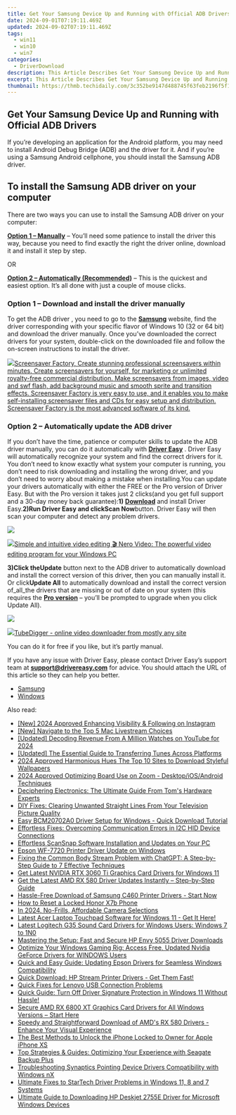 ```yaml
---
title: Get Your Samsung Device Up and Running with Official ADB Drivers
date: 2024-09-01T07:19:11.469Z
updated: 2024-09-02T07:19:11.469Z
tags:
  - win11
  - win10
  - win7
categories:
  - DriverDownload
description: This Article Describes Get Your Samsung Device Up and Running with Official ADB Drivers
excerpt: This Article Describes Get Your Samsung Device Up and Running with Official ADB Drivers
thumbnail: https://thmb.techidaily.com/3c352be9147d488745f63feb2196f5f1464c801563eee3cb6a0837d30c326713.jpg
---
```


## Get Your Samsung Device Up and Running with Official ADB Drivers

If you’re developing an application for the Android platform, you may need to install Android Debug Bridge (ADB) and the driver for it. And if you’re using a Samsung Android cellphone, you should install the Samsung ADB driver.

## To install the Samsung ADB driver on your computer

There are two ways you can use to install the Samsung ADB driver on your computer:

[**Option 1 – Manually**](https://tools.techidaily.com/drivereasy/download/) – You’ll need some patience to install the driver this way, because you need to find exactly the right the driver online, download it and install it step by step.

OR

**[Option 2 – Automatically (Recommended)](https://www.drivereasy.com/knowledge/samsung-adb-driver-download/#option2)**  – This is the quickest and easiest option. It’s all done with just a couple of mouse clicks.

### **Option 1 –**  **Download and install the driver manually**

To get the ADB driver , you need to go to the **[Samsung](https://shop-links.co/link/?exclusive=1&publisher_slug=itechdaily19598&url=https%3A%2F%2Fwww.samsung.com%2F)**  website, find the driver corresponding with your specific flavor of Windows 10 (32 or 64 bit) and download the driver manually. Once you’ve downloaded the correct drivers for your system, double-click on the downloaded file and follow the on-screen instructions to install the driver.

<!-- affiliate ads begin -->
<a href="https://secure.2checkout.com/order/checkout.php?PRODS=194977&QTY=1&AFFILIATE=108875&CART=1"><img src="https://www.blumentals.net/scrfactory/images/screensaver-software.png" border="0">Screensaver Factory, Create stunning professional screensavers within minutes. Create screensavers for yourself, for marketing or unlimited royalty-free commercial distribution. Make screensavers from images, video and swf flash, add background music and smooth sprite and transition effects. Screensaver Factory is very easy to use, and it enables you to make self-installing screensaver files and CDs for easy setup and distribution. Screensaver Factory is the most advanced software of its kind.</a>
<!-- affiliate ads end -->
### **Option 2 –  Automatically update the ADB driver**

 If you don’t have the time, patience or computer skills to update the ADB driver manually, you can do it automatically with **[Driver Easy](https://tools.techidaily.com/drivereasy/download/)**  .  Driver Easy will automatically recognize your system and find the correct drivers for it. You don’t need to know exactly what system your computer is running, you don’t need to risk downloading and installing the wrong driver, and you don’t need to worry about making a mistake when installing.You can update your drivers automatically with either the FREE or the Pro version of Driver Easy. But with the Pro version it takes just 2 clicks(and you get full support and a 30-day money back guarantee):**1)** [**Download**](https://tools.techidaily.com/drivereasy/download/) and install Driver Easy.**2)**Run Driver Easy and click**Scan Now**button. Driver Easy will then scan your computer and detect any problem drivers.

![](https://images.drivereasy.com/wp-content/uploads/2018/07/img_5b3dc1c9de503.jpg)

<!-- affiliate ads begin -->
<a href="https://store.nero.com/order/checkout.php?PRODS=42296685&QTY=1&AFFILIATE=108875&CART=1"><img src="http://cdnwww.nero.com/nero-com-wAssets/img/banners/2022/video-pp/ScreenshotSlider/Nero-Video-Advanced-editing.JPG" border="0">Simple and intuitive video editing
🎬 Nero Video:
The powerful video editing program for your Windows PC</a>
<!-- affiliate ads end -->
**3)**Click the**Update** button next to the ADB driver to automatically download and install the correct version of this driver, then you can manually install it. Or click**Update All** to automatically download and install the correct version of_all_the drivers that are missing or out of date on your system (this requires the **[Pro version](https://tools.techidaily.com/drivereasy/download/)** – you’ll be prompted to upgrade when you click Update All).

![](https://images.drivereasy.com/wp-content/uploads/2018/07/img_5b3dc1e84296a.jpg)

<!-- affiliate ads begin -->
<a href="https://secure.2checkout.com/order/checkout.php?PRODS=4572700&QTY=1&AFFILIATE=108875&CART=1"><img src="	https://www.tubedigger.com/wp-content/uploads/2020/08/tubedigger-software-new.png" border="0">TubeDigger - online video downloader from mostly any site</a>
<!-- affiliate ads end -->
 You can do it for free if you like, but it’s partly manual.

 If you have any issue with Driver Easy, please contact Driver Easy’s support team at **[support@drivereasy.com](https://tools.techidaily.com/drivereasy/download/)**  for advice. You should attach the URL of this article so they can help you better.

* [Samsung](https://tools.techidaily.com/drivereasy/download/)
* [Windows](https://tools.techidaily.com/drivereasy/download/)

<ins class="adsbygoogle"
     style="display:block"
     data-ad-format="autorelaxed"
     data-ad-client="ca-pub-7571918770474297"
     data-ad-slot="1223367746"></ins>



<ins class="adsbygoogle"
     style="display:block"
     data-ad-client="ca-pub-7571918770474297"
     data-ad-slot="8358498916"
     data-ad-format="auto"
     data-full-width-responsive="true"></ins>

<span class="atpl-alsoreadstyle">Also read:</span>
<div><ul>
<li><a href="https://instagram-video-files.techidaily.com/new-2024-approved-enhancing-visibility-and-following-on-instagram/"><u>[New] 2024 Approved  Enhancing Visibility & Following on Instagram</u></a></li>
<li><a href="https://extra-support.techidaily.com/new-navigate-to-the-top-5-mac-livestream-choices/"><u>[New] Navigate to the Top 5 Mac Livestream Choices</u></a></li>
<li><a href="https://facebook-video-footage.techidaily.com/updated-decoding-revenue-from-a-million-watches-on-youtube-for-2024/"><u>[Updated] Decoding Revenue From A Million Watches on YouTube for 2024</u></a></li>
<li><a href="https://some-tips.techidaily.com/updated-the-essential-guide-to-transferring-tunes-across-platforms/"><u>[Updated] The Essential Guide to Transferring Tunes Across Platforms</u></a></li>
<li><a href="https://some-techniques.techidaily.com/2024-approved-harmonious-hues-the-top-10-sites-to-download-styleful-wallpapers/"><u>2024 Approved  Harmonious Hues  The Top 10 Sites to Download Styleful Wallpapers</u></a></li>
<li><a href="https://video-capture.techidaily.com/2024-approved-optimizing-board-use-on-zoom-desktopiosandroid-techniques/"><u>2024 Approved  Optimizing Board Use on Zoom - Desktop/iOS/Android Techniques</u></a></li>
<li><a href="https://hardware-tips.techidaily.com/deciphering-electronics-the-ultimate-guide-from-toms-hardware-experts/"><u>Deciphering Electronics: The Ultimate Guide From Tom's Hardware Experts</u></a></li>
<li><a href="https://techtrends.techidaily.com/diy-fixes-clearing-unwanted-straight-lines-from-your-television-picture-quality/"><u>DIY Fixes: Clearing Unwanted Straight Lines From Your Television Picture Quality</u></a></li>
<li><a href="https://win-amazing.techidaily.com/easy-bcm20702a0-driver-setup-for-windows-quick-download-tutorial/"><u>Easy BCM20702A0 Driver Setup for Windows - Quick Download Tutorial</u></a></li>
<li><a href="https://win-amazing.techidaily.com/effortless-fixes-overcoming-communication-errors-in-i2c-hid-device-connections/"><u>Effortless Fixes: Overcoming Communication Errors in I2C HID Device Connections</u></a></li>
<li><a href="https://win-amazing.techidaily.com/effortless-scansnap-software-installation-and-updates-on-your-pc/"><u>Effortless ScanSnap Software Installation and Updates on Your PC</u></a></li>
<li><a href="https://win-amazing.techidaily.com/epson-wf-7720-printer-driver-update-on-windows/"><u>Epson WF-7720 Printer Driver Update on Windows</u></a></li>
<li><a href="https://tech-haven.techidaily.com/fixing-the-common-body-stream-problem-with-chatgpt-a-step-by-step-guide-to-7-effective-techniques/"><u>Fixing the Common Body Stream Problem with ChatGPT: A Step-by-Step Guide to 7 Effective Techniques</u></a></li>
<li><a href="https://win-amazing.techidaily.com/get-latest-nvidia-rtx-3060-ti-graphics-card-drivers-for-windows-11/"><u>Get Latest NVIDIA RTX 3060 Ti Graphics Card Drivers for Windows 11</u></a></li>
<li><a href="https://win-amazing.techidaily.com/get-the-latest-amd-rx-580-driver-updates-instantly-step-by-step-guide/"><u>Get the Latest AMD RX 580 Driver Updates Instantly – Step-by-Step Guide</u></a></li>
<li><a href="https://win-amazing.techidaily.com/hassle-free-download-of-samsung-c460-printer-drivers-start-now/"><u>Hassle-Free Download of Samsung C460 Printer Drivers - Start Now</u></a></li>
<li><a href="https://unlock-android.techidaily.com/how-to-reset-a-locked-honor-x7b-phone-by-drfone-android/"><u>How to Reset a Locked Honor X7b Phone</u></a></li>
<li><a href="https://fox-cloud.techidaily.com/in-2024-no-frills-affordable-camera-selections/"><u>In 2024, No-Frills, Affordable Camera Selections</u></a></li>
<li><a href="https://win-amazing.techidaily.com/latest-acer-laptop-touchpad-software-for-windows-11-get-it-here/"><u>Latest Acer Laptop Touchpad Software for Windows 11 - Get It Here!</u></a></li>
<li><a href="https://win-amazing.techidaily.com/latest-logitech-g35-sound-card-drivers-for-windows-users-windows-7-to-1n0/"><u>Latest Logitech G35 Sound Card Drivers for Windows Users: Windows 7 to 1N0</u></a></li>
<li><a href="https://win-amazing.techidaily.com/mastering-the-setup-fast-and-secure-hp-envy-5055-driver-downloads/"><u>Mastering the Setup: Fast and Secure HP Envy 5055 Driver Downloads</u></a></li>
<li><a href="https://win-amazing.techidaily.com/optimize-your-windows-gaming-rig-access-free-updated-nvidia-geforce-drivers-for-windows-users/"><u>Optimize Your Windows Gaming Rig: Access Free, Updated Nvidia GeForce Drivers for WINDOWS Users</u></a></li>
<li><a href="https://win-amazing.techidaily.com/quick-and-easy-guide-updating-epson-drivers-for-seamless-windows-compatibility/"><u>Quick and Easy Guide: Updating Epson Drivers for Seamless Windows Compatibility</u></a></li>
<li><a href="https://win-amazing.techidaily.com/1722966155422-quick-download-hp-stream-printer-drivers-get-them-fast/"><u>Quick Download: HP Stream Printer Drivers - Get Them Fast!</u></a></li>
<li><a href="https://win-amazing.techidaily.com/quick-fixes-for-lenovo-usb-connection-problems/"><u>Quick Fixes for Lenovo USB Connection Problems</u></a></li>
<li><a href="https://technical-tips.techidaily.com/quick-guide-turn-off-driver-signature-protection-in-windows-11-without-hassle/"><u>Quick Guide: Turn Off Driver Signature Protection in Windows 11 Without Hassle!</u></a></li>
<li><a href="https://win-amazing.techidaily.com/secure-amd-rx-6800-xt-graphics-card-drivers-for-all-windows-versions-start-here/"><u>Secure AMD RX 6800 XT Graphics Card Drivers for All Windows Versions – Start Here</u></a></li>
<li><a href="https://win-amazing.techidaily.com/speedy-and-straightforward-download-of-amds-rx-580-drivers-enhance-your-visual-experience/"><u>Speedy and Straightforward Download of AMD's RX 580 Drivers - Enhance Your Visual Experience</u></a></li>
<li><a href="https://ios-unlock.techidaily.com/the-best-methods-to-unlock-the-iphone-locked-to-owner-for-apple-iphone-xs-by-drfone-ios/"><u>The Best Methods to Unlock the iPhone Locked to Owner for Apple iPhone XS</u></a></li>
<li><a href="https://win-amazing.techidaily.com/top-strategies-and-guides-optimizing-your-experience-with-seagate-backup-plus/"><u>Top Strategies & Guides: Optimizing Your Experience with Seagate Backup Plus</u></a></li>
<li><a href="https://win-amazing.techidaily.com/troubleshooting-synaptics-pointing-device-drivers-compatibility-with-windows-nx/"><u>Troubleshooting Synaptics Pointing Device Drivers Compatibility with Windows nX</u></a></li>
<li><a href="https://win-amazing.techidaily.com/ultimate-fixes-to-startech-driver-problems-in-windows-11-8-and-7-systems/"><u>Ultimate Fixes to StarTech Driver Problems in Windows 11, 8 and 7 Systems</u></a></li>
<li><a href="https://win-amazing.techidaily.com/ultimate-guide-to-downloading-hp-deskjet-2755e-driver-for-microsoft-windows-devices/"><u>Ultimate Guide to Downloading HP Deskjet 2755E Driver for Microsoft Windows Devices</u></a></li>
</ul></div>
